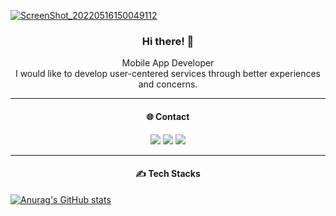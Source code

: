 <a href="https://parrottkim.github.io/">![ScreenShot_20220516150049112](https://user-images.githubusercontent.com/83802425/168529486-cf416a39-3f2c-4e3d-8f86-db2639171862.png)</a>

### <div align=center>Hi there! 👋</div>
<div align=center>Mobile App Developer</br>
I would like to develop user-centered services through better experiences and concerns.</br></div>

<hr>

#### <div align=center>🌐 Contact</div>
<div align=center><a href="https://instagram.com/parrottkim_/"><img src="https://img.shields.io/badge/Instagram-E4405F?style=flat-square&logo=Instagram&logoColor=white"/></a>
<a href="https://www.linkedin.com/in/parrott-kim-40701823b/"><img src="https://img.shields.io/badge/LinkedIn-0A66C2?style=flat-square&logo=LinkedIn&logoColor=white"/></a>
<a href="mailto:parrottkim21@gmail.com"><img src="https://img.shields.io/badge/Gmail-EA4335?style=flat-square&logo=Gmail&logoColor=white"/></a></div>

<hr>

#### <div align=center>✍️ Tech Stacks</div>

[![Anurag's GitHub stats](https://github-readme-stats.vercel.app/api?username=ParrottKim&show_icons=true&theme=deafult&hide=javascript)](https://github.com/ParrottKim)
